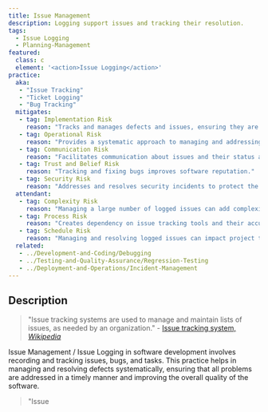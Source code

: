 ```yaml
---
title: Issue Management
description: Logging support issues and tracking their resolution.
tags: 
  - Issue Logging
  - Planning-Management
featured: 
  class: c
  element: '<action>Issue Logging</action>'
practice:
  aka: 
   - "Issue Tracking"
   - "Ticket Logging"
   - "Bug Tracking"
  mitigates:
   - tag: Implementation Risk
     reason: "Tracks and manages defects and issues, ensuring they are resolved."
   - tag: Operational Risk
     reason: "Provides a systematic approach to managing and addressing operational issues."
   - tag: Communication Risk
     reason: "Facilitates communication about issues and their status among team members."
   - tag: Trust and Belief Risk
     reason: "Tracking and fixing bugs improves software reputation."
   - tag: Security Risk
     reason: "Addresses and resolves security incidents to protect the organization."
  attendant:
   - tag: Complexity Risk
     reason: "Managing a large number of logged issues can add complexity."
   - tag: Process Risk
     reason: "Creates dependency on issue tracking tools and their accuracy."
   - tag: Schedule Risk
     reason: "Managing and resolving logged issues can impact project timelines."
  related:
   - ../Development-and-Coding/Debugging
   - ../Testing-and-Quality-Assurance/Regression-Testing
   - ../Deployment-and-Operations/Incident-Management
---
```


<PracticeIntro details={frontMatter} /> 

## Description

> "Issue tracking systems are used to manage and maintain lists of issues, as needed by an organization." - [Issue tracking system, _Wikipedia_](https://en.wikipedia.org/wiki/Issue_tracking_system)

Issue Management / Issue Logging in software development involves recording and tracking issues, bugs, and tasks. This practice helps in managing and resolving defects systematically, ensuring that all problems are addressed in a timely manner and improving the overall quality of the software.


> "Issue

